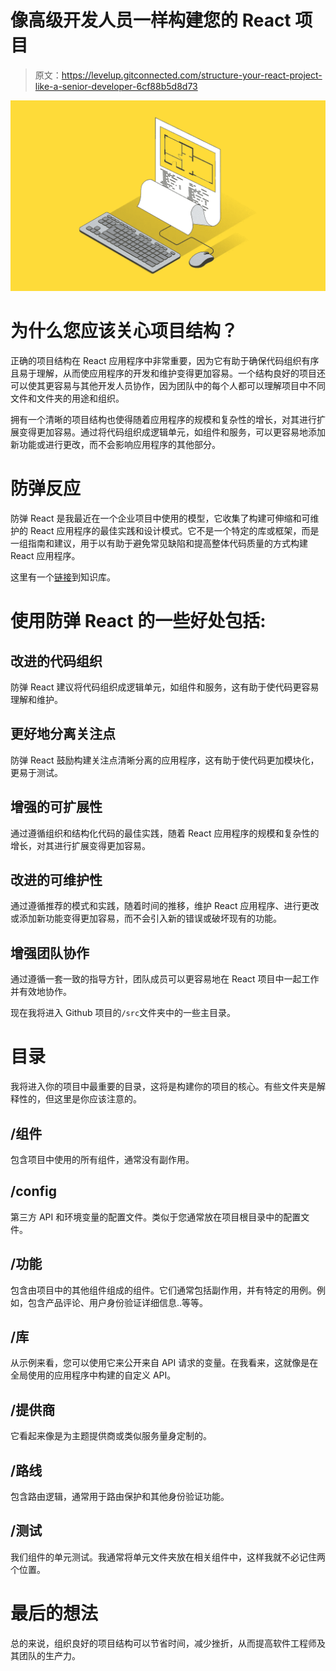 # 像高级开发人员一样构建您的 React 项目

> 原文：<https://levelup.gitconnected.com/structure-your-react-project-like-a-senior-developer-6cf88b5d8d73>

![](img/db728dc0707cff6b62f497e57b289e27.png)

# 为什么您应该关心项目结构？

正确的项目结构在 React 应用程序中非常重要，因为它有助于确保代码组织有序且易于理解，从而使应用程序的开发和维护变得更加容易。一个结构良好的项目还可以使其更容易与其他开发人员协作，因为团队中的每个人都可以理解项目中不同文件和文件夹的用途和组织。

拥有一个清晰的项目结构也使得随着应用程序的规模和复杂性的增长，对其进行扩展变得更加容易。通过将代码组织成逻辑单元，如组件和服务，可以更容易地添加新功能或进行更改，而不会影响应用程序的其他部分。

# 防弹反应

防弹 React 是我最近在一个企业项目中使用的模型，它收集了构建可伸缩和可维护的 React 应用程序的最佳实践和设计模式。它不是一个特定的库或框架，而是一组指南和建议，用于以有助于避免常见缺陷和提高整体代码质量的方式构建 React 应用程序。

这里有一个[链接](https://github.com/alan2207/bulletproof-react)到知识库。

# 使用防弹 React 的一些好处包括:

## 改进的代码组织

防弹 React 建议将代码组织成逻辑单元，如组件和服务，这有助于使代码更容易理解和维护。

## 更好地分离关注点

防弹 React 鼓励构建关注点清晰分离的应用程序，这有助于使代码更加模块化，更易于测试。

## 增强的可扩展性

通过遵循组织和结构化代码的最佳实践，随着 React 应用程序的规模和复杂性的增长，对其进行扩展变得更加容易。

## 改进的可维护性

通过遵循推荐的模式和实践，随着时间的推移，维护 React 应用程序、进行更改或添加新功能变得更加容易，而不会引入新的错误或破坏现有的功能。

## 增强团队协作

通过遵循一套一致的指导方针，团队成员可以更容易地在 React 项目中一起工作并有效地协作。

现在我将进入 Github 项目的`/src`文件夹中的一些主目录。

# 目录

我将进入你的项目中最重要的目录，这将是构建你的项目的核心。有些文件夹是解释性的，但这里是你应该注意的。

## /组件

包含项目中使用的所有组件，通常没有副作用。

## /config

第三方 API 和环境变量的配置文件。类似于您通常放在项目根目录中的配置文件。

## /功能

包含由项目中的其他组件组成的组件。它们通常包括副作用，并有特定的用例。例如，包含产品评论、用户身份验证详细信息..等等。

## /库

从示例来看，您可以使用它来公开来自 API 请求的变量。在我看来，这就像是在全局使用的应用程序中构建的自定义 API。

## /提供商

它看起来像是为主题提供商或类似服务量身定制的。

## /路线

包含路由逻辑，通常用于路由保护和其他身份验证功能。

## /测试

我们组件的单元测试。我通常将单元文件夹放在相关组件中，这样我就不必记住两个位置。

# 最后的想法

总的来说，组织良好的项目结构可以节省时间，减少挫折，从而提高软件工程师及其团队的生产力。